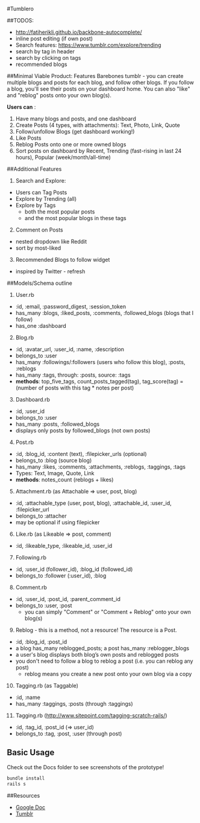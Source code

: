 #Tumblero

##TODOS:
* http://fatiherikli.github.io/backbone-autocomplete/
* inline post editing (if own post)
* Search features: https://www.tumblr.com/explore/trending
* search by tag in header
* search by clicking on tags
* recommended blogs

##Minimal Viable Product: Features
Barebones tumblr - you can create multiple blogs and posts for each blog, and follow other blogs. If you follow a blog, you'll see their posts on your dashboard home. You can also "like" and "reblog" posts onto your own blog(s).

**Users can** :

1. Have many blogs and posts, and one dashboard
2. Create Posts (4 types, with attachments): Text, Photo, Link, Quote
3. Follow/unfollow Blogs (get dashboard working!)
4. Like Posts
5. Reblog Posts onto one or more owned blogs
6. Sort posts on dashboard by Recent, Trending (fast-rising in last 24 hours), Popular (week/month/all-time)


##Additional Features
1. Search and Explore: 
  * Users can Tag Posts
  * Explore by Trending (all)
  * Explore by Tags
	  * both the most popular posts
	  * and the most popular blogs in these tags
2. Comment on Posts
  * nested dropdown like Reddit
  * sort by most-liked 
3. Recommended Blogs to follow widget
  * inspired by Twitter - refresh


##Models/Schema outline
1. User.rb
  * :id, :email, :password_digest, :session_token
  * has_many :blogs, :liked_posts, :comments, :followed_blogs (blogs that I follow)
  * has_one :dashboard
2. Blog.rb
  * :id, :avatar_url, :user_id, :name, :description
  * belongs_to :user
  * has_many :followings/:followers (users who follow this blog), :posts, :reblogs
  * has_many :tags, through: :posts, source: :tags
  * **methods**: top_five_tags, count_posts_tagged(tag), tag_score(tag) = (number of posts with this tag * notes per post)
3. Dashboard.rb
  * :id, :user_id
  * belongs_to :user
  * has_many :posts, :followed_blogs
  * displays only posts by followed_blogs (not own posts)
4. Post.rb
  * :id, :blog_id, :content (text), :filepicker_urls (optional)
  * belongs_to :blog (source blog)
  * has_many :likes, :comments, :attachments, :reblogs, :taggings, :tags 
  * Types: Text, Image, Quote, Link
  * **methods**: notes_count (reblogs + likes)
5. Attachment.rb (as Attachable => user, post, blog)
  * :id, :attachable_type (user, post, blog), :attachable_id, :user_id, :filepicker_url
  * belongs_to :attacher
  * may be optional if using filepicker
6. Like.rb (as Likeable => post, comment)
  * :id, :likeable_type, :likeable_id, :user_id
7. Following.rb
  * :id, :user_id (follower_id), :blog_id (followed_id)
  * belongs_to :follower (:user_id), :blog
8. Comment.rb
  * :id, :user_id, :post_id, :parent_comment_id
  * belongs_to :user, :post
	* you can simply "Comment" or "Comment + Reblog" onto your own blog(s)
9. Reblog - this is a method, not a resource! The resource is a Post.
  * :id, :blog_id, :post_id 
  * a blog has_many reblogged_posts; a post has_many :reblogger_blogs
  * a user's blog displays both blog’s own posts and reblogged posts
  * you don't need to follow a blog to reblog a post (i.e. you can reblog any post)
	* reblog means you create a new post onto your own blog via a copy
10. Tagging.rb (as Taggable)
  * :id, :name
  * has_many :taggings, :posts (through :taggings)
11. Tagging.rb (http://www.sitepoint.com/tagging-scratch-rails/)
  * :id, :tag_id, :post_id (=> user_id)
  * belongs_to :tag, :post, :user (through post)


## Basic Usage

Check out the Docs folder to see screenshots of the prototype!

```bash
bundle install
rails s
```

##Resources

- [Google Doc](https://docs.google.com/document/d/1J12ax_i1cOPWMXvC8W7J-bA3-SRQld0zfGq3-VrYUEs/edit)
- [Tumblr](www.tumblr.com)



